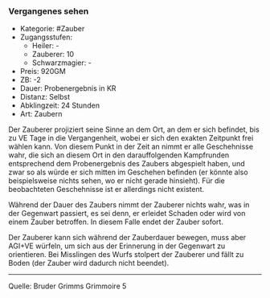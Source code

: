 ### Vergangenes sehen

- Kategorie: #Zauber
- Zugangsstufen:
  - Heiler: -
  - Zauberer: 10
  - Schwarzmagier: -
- Preis: 920GM
- ZB: -2
- Dauer: Probenergebnis in KR
- Distanz: Selbst
- Abklingzeit: 24 Stunden
- Art: Zaubern

Der Zauberer projiziert seine Sinne an dem Ort, an dem er sich befindet, bis zu VE Tage in die Vergangenheit, wobei er sich den exakten Zeitpunkt frei wählen kann. Von diesem Punkt in der Zeit an nimmt er alle Geschehnisse wahr, die sich an diesem Ort in den darauffolgenden Kampfrunden entsprechend dem Probenergebnis des Zaubers abgespielt haben, und zwar so als würde er sich mitten im Geschehen befinden (er könnte also beispielsweise nichts sehen, wo er nicht gerade hinsieht). Für die beobachteten Geschehnisse ist er allerdings nicht existent.

Während der Dauer des Zaubers nimmt der Zauberer nichts wahr, was in der Gegenwart passiert, es sei denn, er erleidet Schaden oder wird von einem Zauber betroffen. In diesem Falle endet der Zauber sofort.

Der Zauberer kann sich während der Zauberdauer bewegen, muss aber AGI+VE würfeln, um sich aus der Erinnerung in der Gegenwart zu orientieren. Bei Misslingen des Wurfs stolpert der Zauberer und fällt zu Boden (der Zauber wird dadurch nicht beendet).

---

Quelle: Bruder Grimms Grimmoire 5
